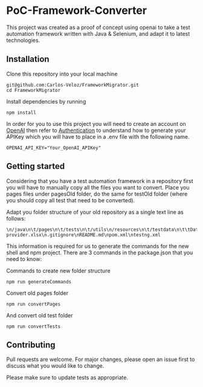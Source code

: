 # PoC-Framework-Converter
This project was created as a proof of concept using openai to take a test automation framework written with Java & Selenium, and adapt it to latest technologies.

## Installation
Clone this repository into your local machine
```
git@github.com:Carlos-Veloz/FrameworkMigrator.git
cd FrameworkMigrator
```
Install dependencies by running
```
npm install
```
In order for you to use this project you will need to create an account on [OpenAI](https://openai.com/) then refer to [Authentication](https://platform.openai.com/docs/api-reference/authentication) to understand how to generate your APIKey which you will have to place in a .env file with the following name.
```
OPENAI_API_KEY="Your_OpenAI_APIKey"
```

## Getting started
Considering that you have a test automation framework in a repository first you will have to manually copy all the files you want to convert. Place you pages files under pagesOld folder, do the same for testOld folder (where you should copy all test that need to be converted).

Adapt you folder structure of your old repository as a single text line as follows:
```
\n/java\n\t/pages\n\t/tests\n\t/utils\n/resources\n\t/testdata\n\t\tData provider.xlsx\n.gitignore\nREADME.md\npom.xml\ntestng.xml
```
This information is required for us to generate the commands for the new shell and npm project.
There are 3 commands in the package.json that you need to know:

Commands to create new folder structure
```
npm run generateCommands
```
Convert old pages folder
```
npm run convertPages
```
And convert old test folder
```
npm run convertTests
```

## Contributing

Pull requests are welcome. For major changes, please open an issue first
to discuss what you would like to change.

Please make sure to update tests as appropriate.
